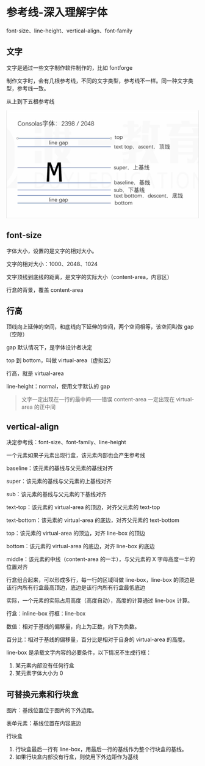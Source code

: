 # 参考线-深入理解字体

font-size、line-height、vertical-align、font-family

## 文字

文字是通过一些文字制作软件制作的，比如 fontforge

制作文字时，会有几根参考线，不同的文字类型，参考线不一样。同一种文字类型，参考线一致。

从上到下五根参考线

![](./1.png)

## font-size

字体大小，设置的是文字的相对大小。

文字的相对大小：1000、2048、1024

文字顶线到底线的距离，是文字的实际大小（content-area，内容区）

行盒的背景，覆盖 content-area

## 行高

顶线向上延伸的空间，和底线向下延伸的空间，两个空间相等，该空间叫做 gap（空隙）

gap 默认情况下，是字体设计者决定

top 到 bottom，叫做 virtual-area（虚拟区）

行高，就是 virtual-area

line-height：normal，使用文字默认的 gap

> 文字一定出现在一行的最中间——错误
> content-area 一定出现在 virtual-area 的正中间

## vertical-align

决定参考线：font-size、font-family、line-height

一个元素如果子元素出现行盒，该元素内部也会产生参考线

baseline：该元素的基线与父元素的基线对齐

super：该元素的基线与父元素的上基线对齐

sub：该元素的基线与父元素的下基线对齐

text-top：该元素的 virtual-area 的顶边，对齐父元素的 text-top

text-bottom：该元素的 virtual-area 的底边，对齐父元素的 text-bottom

top：该元素的 virtual-area 的顶边，对齐 line-box 的顶边

bottom：该元素的 virtual-area 的底边，对齐 line-box 的底边

middle：该元素的中线（content-area 的一半），与父元素的 X 字母高度一半的位置对齐

行盒组合起来，可以形成多行，每一行的区域叫做 line-box，line-box 的顶边是该行内所有行盒最高顶边，底边是该行内所有行盒最低底边

实际，一个元素的实际占用高度（高度自动），高度的计算通过 line-box 计算。

行盒：inline-box
行框：line-box

数值：相对于基线的偏移量，向上为正数，向下为负数。

百分比：相对于基线的偏移量，百分比是相对于自身的 virtual-area 的高度。

line-box 是承载文字内容的必要条件，以下情况不生成行框：

1. 某元素内部没有任何行盒
2. 某元素字体大小为 0

## 可替换元素和行块盒

图片：基线位置位于图片的下外边距。

表单元素：基线位置在内容底边

行块盒

1. 行块盒最后一行有 line-box，用最后一行的基线作为整个行块盒的基线。
2. 如果行块盒内部没有行盒，则使用下外边距作为基线
